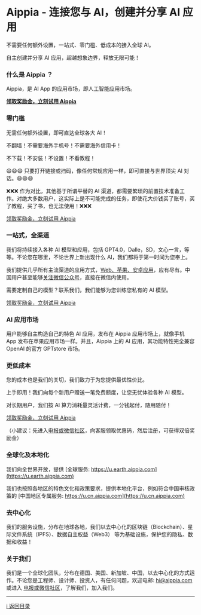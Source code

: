 # Aippia - 连接您与 AI，创建并分享 AI 应用

不需要任何额外设置，一站式、零门槛、低成本的接入全球 AI。

自主创建并分享 AI 应用，超越想象边界，释放无限可能！

### 什么是 Aippia ？

Aippia，是 AI App 的应用市场，即人工智能应用市场。

[**领取奖励金，立刻试用 Aippia**](https://u.aippia.com/#/pages/user-resource)

### 零门槛

无需任何额外设置，即可直达全球各大 AI！

不翻墙！不需要海外手机号！不需要海外信用卡！

不下载！不安装！不设置！不看教程！

😄😄😄 只要打开链接或扫码，像任何常规应用一样，即可直接与世界顶尖 AI 对话。😄😄😄

❌❌❌ 作为对比，其他基于所谓平替的 AI 渠道，都需要繁琐的前置技术准备工作。对绝大多数用户，这实际上是不可能完成的任务，即使花大价钱买了账号，买了教程，买了书，也无法使用！❌❌❌

[领取奖励金，立刻试用 Aippia](https://u.aippia.com)

### 一站式，全渠道

我们将持续接入各种 AI 模型和应用，包括 GPT4.0，Dalle，SD，文心一言，等等。不论您在哪里，不论世界上新出现什么 AI，我们都将于第一时间为您奉上。

我们提供几乎所有主流渠道的应用方式，[Web、苹果、安卓应用](https://u.aippia.com/#/pages/user-resource)，应有尽有。中国用户甚至能够[关注微信公众号](https://u.aippia.com/#/pages/user-resource-detail?tagnow=weixin)，直接在微信内使用。

需要定制自己的模型？联系我们，我们能够为您训练您私有的 AI 模型。

[领取奖励金，立刻试用 Aippia](https://u.aippia.com)

### AI 应用市场

用户能够自主构造自己的特色 AI 应用，发布在 Aippia 应用市场上，就像手机 App 发布在苹果应用市场一样。并且，Aippia 上的 AI 应用，其功能特性完全兼容 OpenAI 的官方 GPTstore 市场。

### 更低成本

您的成本也是我们的关切，我们致力于为您提供最优性价比。

上手即用！我们向每个新用户赠送一笔免费额度，让您无忧体验各种 AI 模型。

对长期用户，我们按 AI 算力消耗量灵活计费，一分钱起付，随用随付！

[领取奖励金，立刻试用 Aippia](https://u.aippia.com)

（小建议：先进入[电报或微信社区](https://u.aippia.com/#/pages/user-resource)，向客服领取优惠码，然后注册，可获得双倍奖励金）

### 全球化及本地化

我们向全世界开放，提供 [全球服务: https://u.earth.aippia.com](https://u.earth.aippia.com)

我们也按照各地区的特色文化和政策要求，提供本地化平台，例如符合中国审核政策的 [中国地区专属服务: https://u.cn.aippia.com](https://u.cn.aippia.com)

### 去中心化

我们的服务设施，分布在地球各地，我们以去中心化的区块链（Blockchain）、星际文件系统（IPFS）、数据自主权益（Web3） 等为基础设施，保护您的隐私、数据和收益！

### 关于我们

我们是一个全球化团队，分布在德国、美国、新加坡、中国，以去中心化的方式运作。不论您是工程师、设计师、投资人，有任何问题，欢迎电邮: [hi@aippia.com](hi@aippia.com) 或进入 [电报或微信社区](https://u.aippia.com/#/pages/user-resource)，了解我们，加入我们。

---

[ℹ 返回目录](./README.md)
